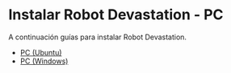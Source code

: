 # Instalar Robot Devastation - PC

A continuación guías para instalar Robot Devastation.

* [PC (Ubuntu)](pc-ubuntu.md)
* [PC (Windows)](pc-windows.md)

